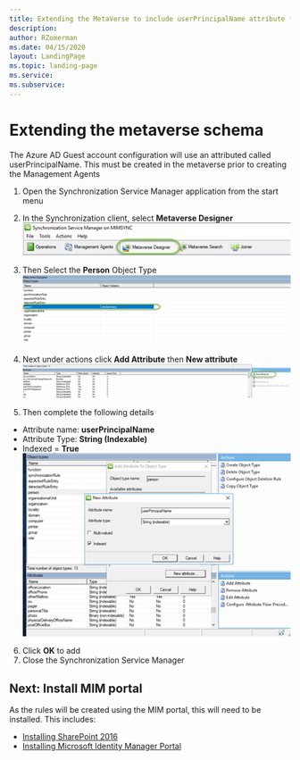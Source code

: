 ```yaml
---
title: Extending the MetaVerse to include userPrincipalName attribute for person object
description: 
author: RZomerman
ms.date: 04/15/2020
layout: LandingPage
ms.topic: landing-page
ms.service: 
ms.subservice:
---
```


# Extending the metaverse schema 
The Azure AD Guest account configuration will use an attributed called userPrincipalName. This must be created in the metaverse prior to creating the Management Agents
1. Open the Synchronization Service Manager application from the start menu
2. In the Synchronization client, select **Metaverse Designer**
![Metaverse designer option in MIM Sync Service](./images/1.MetaVerseDesigner.png)

3. Then Select the **Person** Object Type
![Person object in metaverse](./images/2.metaversePersonObject.png)

4. Next under actions click **Add Attribute** then **New attribute**
![attributes for person in metaverse](./images/3.metaVerseAddAttribute.png)
  
5. Then complete the following details
* Attribute name: **userPrincipalName**
* Attribute Type: **String (Indexable)**
* Indexed = **True**
 ![adding userPrincipalName attribute for person in metaverse](./images/4.metaVerseUserPrincipalName.png)

6. Click **OK** to add
7. Close the Synchronization Service Manager

## Next: Install MIM portal
As the rules will be created using the MIM portal, this will need to be installed. This includes:
- [Installing SharePoint 2016](installing-sharepoint-2016.md)
- [Installing Microsoft Identity Manager Portal](installing-mimportal.md)